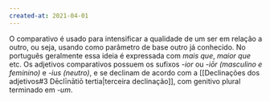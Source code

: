 ```yaml
---
created-at: 2021-04-01
---
```

O comparativo é usado para intensificar a qualidade de um ser em relação a outro, ou seja, usando como parâmetro de base outro já conhecido. No português geralmente essa ideia é expressada com *mais que*, *maior que* etc.
Os adjetivos comparativos possuem os sufixos *-ior* ou *-iōr (masculino e feminino)* e *-ius (neutro)*, e se declinam de acordo com a [[Declinações dos adjetivos#3 Dēclīnātiō tertia|terceira declinação]], com genitivo plural terminado em *-um*.